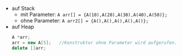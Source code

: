 - auf Stack
	- mit Parameter: `A arr[] = {A(10),A(20),A(30),A(40),A(50)};` 
	- ohne Parameter: `A arr2[] = {A(),A(),A(),A(),A()};` 
- auf Heap
	```c++
	A *arr;
	arr = new A[5];   //Konstruktor ohne Parameter wird aufgerufen.
	delete []arr;
	```